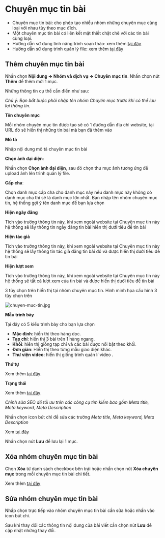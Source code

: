 
# Chuyên mục tin bài

- Chuyên mục tin bài: cho phép tạo nhiều nhóm những chuyên mục cùng loại với nhau tùy theo mục đích.
- Một chuyên mục tin bài có liên kết mật thiết chặt chẽ với các tin bài cùng loại.
- Hướng dẫn sử dụng tính năng trình soạn thảo: xem thêm [tại đây](https://simplemag.osd.vn/docs/common/tinymce)
- Hướng dẫn sử dụng trình quản lý file: xem thêm [tại đây](https://simplemag.osd.vn/docs/common/finder/)

## Thêm chuyên mục tin bài

Nhấn chọn **Nội dung -> Nhóm và dịch vụ -> Chuyên mục tin**. Nhấn chọn nút **Thêm** để thêm mới 1 mục.

Những thông tin cụ thể cần điền như sau:

*Chú ý: Bạn bắt buộc phải nhập tên nhóm Chuyên mục trước khi có thể lưu lại thông tin.*

**Tên chuyên mục**

Mỗi nhóm chuyên mục tin được tạo sẽ có 1 đường dẫn địa chỉ website, tại URL đó sẽ hiển thị những tin bài mà bạn đã thêm vào

**Mô tả**

Nhập nội dung mô tả chuyên mục tin bài

**Chọn ảnh đại diện**:

Nhấn chọn **Chọn ảnh đại diện**, sau đó chọn thư mục ảnh tương ứng để upload ảnh lên trình quản lý file.

**Cấp cha**:

Chọn danh mục cấp cha cho danh mục này nếu danh mục này không có danh mục cha thì sẽ là danh mục lớn nhất. Bạn nhập tên nhóm chuyên mục tin, hệ thống gợi ý tên danh mục để bạn lựa chọn

**Hiện ngày đăng**

Tích vào trường thông tin này, khi xem ngoài website tại Chuyên mục tin này hệ thống sẽ lấy thông tin ngày đăng tin bài hiển thị dưới tiêu đề tin bài

**Hiện tác giả**

Tích vào trường thông tin này, khi xem ngoài website tại Chuyên mục tin này hệ thống sẽ lấy thông tin tác giả đăng tin bài đó và được hiển thị dưới tiêu đề tin bài

**Hiện lượt xem**

Tích vào trường thông tin này, khi xem ngoài website tại Chuyên mục tin này hệ thống sẽ tất cả lượt xem của tin bài và được hiển thị dưới tiêu đề tin bài

3 tùy chọn trên hiển thị tại nhóm chuyên mục tin. Hình minh họa cấu hình 3 tùy chọn trên

![chuyen-muc-tin.jpg](img/chuyen-muc-tin.jpg)

**Mẫu trình bày**

Tại đây có 5 kiểu trình bày cho bạn lựa chọn

- **Mặc định**: hiển thị theo hàng dọc.
- **Tạp chí**: hiển thị 3 bài trên 1 hàng ngang.
- **Khối**: hiển thị giống tạp chí và các bài được nổi bật theo khối.
- **Đơn giản**: Hiển thị theo từng mẫu giao diện khác.
- **Thư viện video**: hiển thị giống trình quản lí video .

**Thứ tự**

Xem thêm [tại đây](https://simplemag.osd.vn/docs/common/logic/#th%E1%BB%A9-t%E1%BB%B1-s%E1%BA%AFp-x%E1%BA%BFp-l%C3%A0-s%E1%BB%91-ch%E1%BB%89-%C4%91%E1%BB%8Bnh)

**Trạng thái**

Xem thêm [tại đây](https://simplemag.osd.vn/docs/common/logic#tr%E1%BA%A1ng-th%C3%A1i-v%C3%A0-xu%E1%BA%A5t-b%E1%BA%A3n)

_Chỉnh sửa SEO để tối ưu trên các công cụ tìm kiếm bao gồm Meta title, Meta keyword, Meta Description_

Nhấn chọn icon bút chì để sửa các trường _Meta title, Meta keyword, Meta Description_

Xem [tại đây](https://simplemag.osd.vn/docs/seo/serp/)

Nhấn chọn nút **Lưu** để lưu lại 1 mục.

## Xóa nhóm chuyên mục tin bài

Chọn **Xóa** từ danh sách checkbox bên trái hoặc nhấn chọn nút **Xóa chuyên mục** trong mỗi chuyên mục tin bài chi tiết.

Xem thêm [tại đây](https://simplemag.osd.vn/docs/common/logic#x%C3%B3a-c%C3%A1c-m%E1%BB%A5c-c%C3%A1c-th%C3%A0nh-ph%E1%BA%A7n-th%C3%B4ng-tin)

## Sửa nhóm chuyên mục tin bài

Nhấp chọn trực tiếp vào nhóm chuyên mục tin bài cần sửa hoặc nhấn vào icon bút chì.

Sau khi thay đổi các thông tin nội dung của bài viết cần chọn nút **Lưu** để cập nhật những thay đổi.
